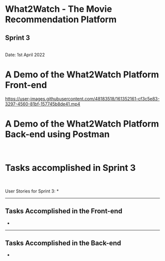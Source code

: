 
<h1>What2Watch - The Movie Recommendation Platform</h1>
<h2>Sprint 3</h2> <br>
Date: 1st April 2022


<h1>A Demo of the What2Watch Platform Front-end</h1>


https://user-images.githubusercontent.com/48183518/161352161-cf3c5e83-3297-4560-81bf-157745b8de41.mp4



<h1>A Demo of the What2Watch Platform Back-end using Postman</h1>



<br>
<h1>Tasks accomplished in Sprint 3</h1>
<br>

User Stories for Sprint 3:
* 
<hr>

<h2>Tasks Accomplished in the Front-end</h2>

- 

<hr>
<h2>Tasks Accomplished in the Back-end</h2>

- 

